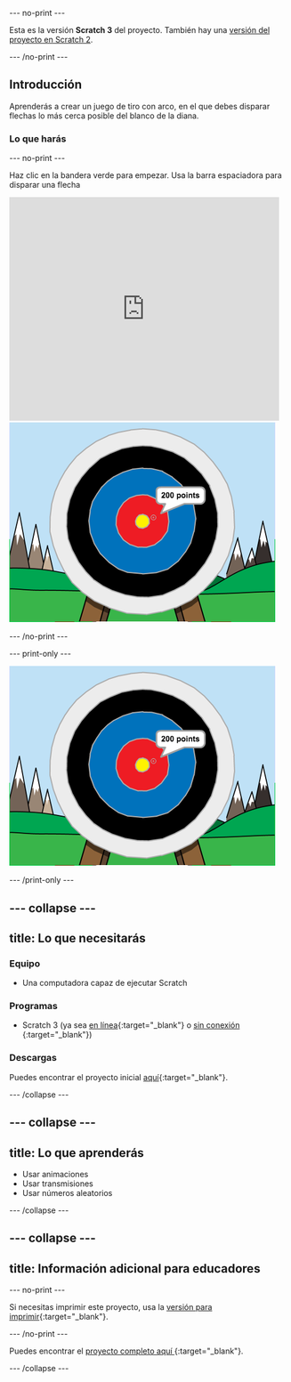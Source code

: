 \--- no-print \---

Esta es la versión **Scratch 3** del proyecto. También hay una [versión del proyecto en Scratch 2](https://projects.raspberrypi.org/en/projects/archery-scratch2).

\--- /no-print \---

## Introducción

Aprenderás a crear un juego de tiro con arco, en el que debes disparar flechas lo más cerca posible del blanco de la diana.

### Lo que harás

\--- no-print \---

Haz clic en la bandera verde para empezar. Usa la barra espaciadora para disparar una flecha

<div class="scratch-preview">
  <iframe allowtransparency="true" width="485" height="402" src="https://scratch.mit.edu/projects/embed/114760038/?autostart=false" frameborder="0" scrolling="no"></iframe>
  <img src="images/archery-final.png">
</div>

\--- /no-print \---

\--- print-only \---

![proyecto completo](images/archery-final.png)

\--- /print-only \---

## \--- collapse \---

## title: Lo que necesitarás

### Equipo

+ Una computadora capaz de ejecutar Scratch

### Programas

+ Scratch 3 (ya sea [en línea](http://rpf.io/scratchon){:target="_blank"} o [sin conexión](http://rpf.io/scratchoff) {:target="_blank"})

### Descargas

Puedes encontrar el proyecto inicial [aquí](http://rpf.io/p/en/archery-go){:target="_blank"}.

\--- /collapse \---

## \--- collapse \---

## title: Lo que aprenderás

+ Usar animaciones 
+ Usar transmisiones
+ Usar números aleatorios

\--- /collapse \---

## \--- collapse \---

## title: Información adicional para educadores

\--- no-print \---

Si necesitas imprimir este proyecto, usa la [versión para imprimir](https://projects.raspberrypi.org/en/projects/archery/print){:target="_blank"}.

\--- /no-print \---

Puedes encontrar el [ proyecto completo aquí ](http://rpf.io/p/en/archery-get){:target="_blank"}.

\--- /collapse \---